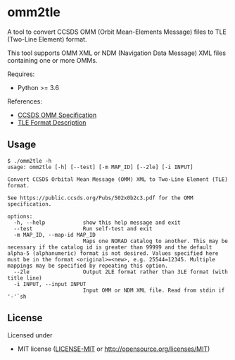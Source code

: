 # omm2tle

A tool to convert CCSDS OMM (Orbit Mean-Elements Message) files to TLE (Two-Line Element) format.

This tool supports OMM XML or NDM (Navigation Data Message) XML files containing one or more 
OMMs.

Requires:

  * Python >= 3.6

References:

  * [CCSDS OMM Specification](https://public.ccsds.org/Pubs/502x0b2c3.pdf)
  * [TLE Format Description](https://celestrak.com/NORAD/documentation/tle-fmt.php)

## Usage
```
$ ./omm2tle -h
usage: omm2tle [-h] [--test] [-m MAP_ID] [--2le] [-i INPUT]

Convert CCSDS Orbital Mean Message (OMM) XML to Two-Line Element (TLE) format.

See https://public.ccsds.org/Pubs/502x0b2c3.pdf for the OMM specification.

options:
  -h, --help            show this help message and exit
  --test                Run self-test and exit
  -m MAP_ID, --map-id MAP_ID
                        Maps one NORAD catalog to another. This may be necessary if the catalog id is greater than 99999 and the default alpha-5 (alphanumeric) format is not desired. Values specified here must be in the format <original>=<new>, e.g. 25544=12345. Multiple mappings may be specified by repeating this option.
  --2le                 Output 2LE format rather than 3LE format (with title line)
  -i INPUT, --input INPUT
                        Input OMM or NDM XML file. Read from stdin if '-'`sh
```

## License 

Licensed under

 * MIT license ([LICENSE-MIT](LICENSE-MIT) or http://opensource.org/licenses/MIT)
